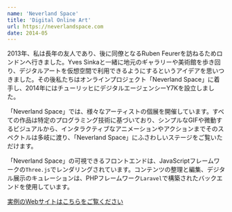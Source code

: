 ```yaml
---
name: 'Neverland Space'
title: 'Digital Online Art'
url: https://neverlandspace.com
date: 2014-05
---
```

2013年、私は長年の友人であり、後に同僚となるRuben Feurerを訪ねるためロンドンへ行きました。Yves Sinkaと一緒に地元のギャラリーや美術館を歩き回り、デジタルアートを仮想空間で利用できるようにするというアイデアを思いつきました。その後私たちはオンラインプロジェクト「Neverland Space」に着手し、2014年にはチューリッヒにデジタルエージェンシーY7Kを設立しました。

「Neverland Space」では、様々なアーティストの個展を開催しています。すべての作品は特定のプログラミング技術に基づいており、シンプルなGIFや微動するビジュアルから、インタラクティブなアニメーションやアクションまでそのスペクトルは多岐に渡り、「Neverland Space」にふさわしいステージをご覧いただけます。

「Neverland Space」の可視できるフロントエンドは、JavaScriptフレームワークの`Three.js`でレンダリングされています。コンテンツの整理と編集、デジタル展示のキュレーションは、PHPフレームワーク`Laravel`で構築されたバックエンドを使用しています。

[実例のWebサイトはこちらをご覧ください](https://neverlandspace.com)
